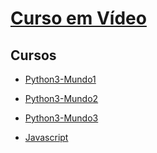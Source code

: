 # [Curso em Vídeo](https://www.cursoemvideo.com/cursos/)

## Cursos
- [Python3-Mundo1](https://github.com/felipetega/CursoEmVideo/tree/cev/Python3/Mundo1)
- [Python3-Mundo2](https://github.com/felipetega/CursoEmVideo/tree/cev/Python3/Mundo2)
- [Python3-Mundo3](https://github.com/felipetega/CursoEmVideo/tree/cev/Python3/Mundo3)

- [Javascript](https://github.com/felipetega/CursoEmVideo/tree/cev/Javascript)
